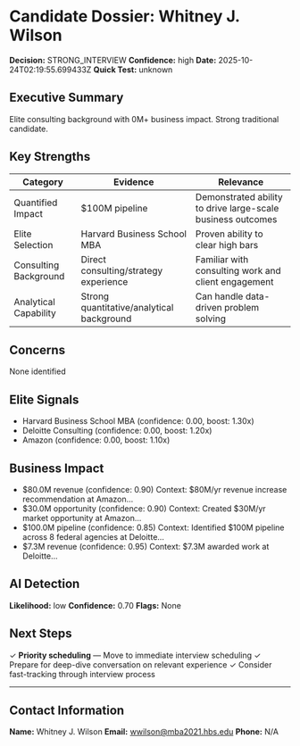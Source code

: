 # Candidate Dossier: Whitney J. Wilson

**Decision:** STRONG_INTERVIEW
**Confidence:** high
**Date:** 2025-10-24T02:19:55.699433Z
**Quick Test:** unknown

## Executive Summary

Elite consulting background with 0M+ business impact. Strong traditional candidate.

## Key Strengths

| Category | Evidence | Relevance |
|----------|----------|-----------|
| Quantified Impact | $100M pipeline | Demonstrated ability to drive large-scale business outcomes |
| Elite Selection | Harvard Business School MBA | Proven ability to clear high bars |
| Consulting Background | Direct consulting/strategy experience | Familiar with consulting work and client engagement |
| Analytical Capability | Strong quantitative/analytical background | Can handle data-driven problem solving |

## Concerns

None identified

## Elite Signals

- Harvard Business School MBA (confidence: 0.00, boost: 1.30x)
- Deloitte Consulting (confidence: 0.00, boost: 1.20x)
- Amazon (confidence: 0.00, boost: 1.10x)

## Business Impact

- $80.0M revenue (confidence: 0.90)
  Context: $80M/yr revenue increase recommendation at Amazon...
- $30.0M opportunity (confidence: 0.90)
  Context: Created $30M/yr market opportunity at Amazon...
- $100.0M pipeline (confidence: 0.85)
  Context: Identified $100M pipeline across 8 federal agencies at Deloitte...
- $7.3M revenue (confidence: 0.95)
  Context: $7.3M awarded work at Deloitte...

## AI Detection

**Likelihood:** low
**Confidence:** 0.70
**Flags:** None

## Next Steps

✓ **Priority scheduling** — Move to immediate interview scheduling
✓ Prepare for deep-dive conversation on relevant experience
✓ Consider fast-tracking through interview process

---

## Contact Information

**Name:** Whitney J. Wilson
**Email:** wwilson@mba2021.hbs.edu
**Phone:** N/A
